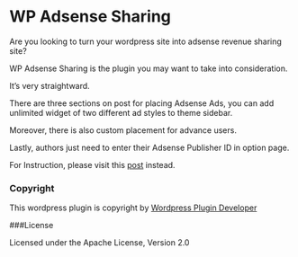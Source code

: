 # WP Adsense Sharing

Are you looking to turn your wordpress site into adsense revenue sharing site? 

WP Adsense Sharing is the plugin you may want to take into consideration. 

It’s very straightward. 

There are three sections on post for placing Adsense Ads, you can add unlimited widget of two different ad styles to theme sidebar. 

Moreover, there is also custom placement for advance users. 

Lastly, authors just need to enter their Adsense Publisher ID in option page.

For Instruction, please visit this [post](http://www.wordpressplugindeveloper.com/wp-adsense-sharing.html) instead.

### Copyright

This wordpress plugin is copyright by [Wordpress Plugin Developer](http://www.wordpressplugindeveloper.com)

###License

Licensed under the Apache License, Version 2.0
